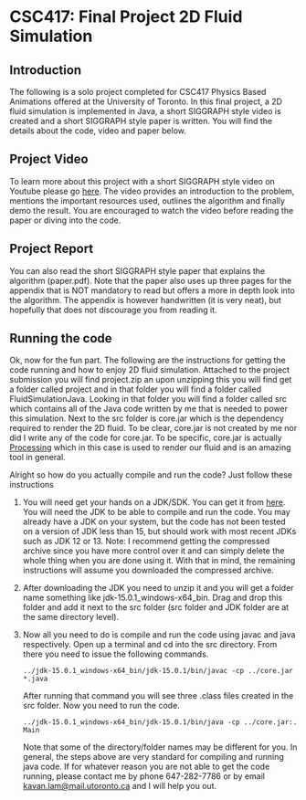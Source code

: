 # CSC417: Final Project 2D Fluid Simulation

## Introduction
The following is a solo project completed for CSC417 Physics Based Animations offered at the University of Toronto.
In this final project, a 2D fluid simulation is implemented in Java, a short SIGGRAPH style video is created and
a short SIGGRAPH style paper is written. You will find the details about the code, video and paper below.

## Project Video
To learn more about this project with a short SIGGRAPH style video on Youtube please go [here](https://google.com).
The video provides an introduction to the problem, mentions the important resources used, outlines
the algorithm and finally demo the result. You are encouraged to watch the video before reading the
paper or diving into the code.

## Project Report
You can also read the short SIGGRAPH style paper that explains the algorithm (paper.pdf). Note that the paper 
also uses up three pages for the appendix that is NOT mandatory to read but offers a more in depth look into 
the algorithm. The appendix is however handwritten (it is very neat), but hopefully that does not 
discourage you from reading it.

## Running the code
Ok, now for the fun part. The following are the instructions for getting the code running and how to
enjoy 2D fluid simulation. Attached to the project submission you will find project.zip an upon
unzipping this you will find get a folder called project and in that folder you will find
a folder called FluidSimulationJava. Looking in that folder you will find a folder called
src which contains all of the Java code written by me that is needed to power this simulation.
Next to the src folder is core.jar which is the dependency required to render the 2D fluid.
To be clear, core.jar is not created by me nor did I write any of the code for core.jar. To
be specific, core.jar is actually [Processing](https://processing.org/) which in this case is
used to render our fluid and is an amazing tool in general.

Alright so how do you actually compile and run the code? Just follow these instructions

1) You will need get your hands on a JDK/SDK. You can get it from [here](https://www.oracle.com/ca-en/java/technologies/javase-jdk15-downloads.html).
You will need the JDK to be able to compile and run the code. You may already have a JDK on your system, but the code
has not been tested on a version of JDK less than 15, but should work with most recent JDKs such as JDK 12 or 13.
Note: I recommend getting the compressed archive since you have more control over it and can simply delete the whole
thing when you are done using it. With that in mind, the remaining instructions will assume you downloaded the compressed archive.

2) After downloading the JDK you need to unzip it and you will get a folder name something like jdk-15.0.1_windows-x64_bin.
Drag and drop this folder and add it next to the src folder (src folder and JDK folder are at the same directory level).

3) Now all you need to do is compile and run the code using javac and java respectively. Open up a terminal and
cd into the src directory. From there you need to issue the following commands.
    ```
    ../jdk-15.0.1_windows-x64_bin/jdk-15.0.1/bin/javac -cp ../core.jar *.java
    ```
    After running that command you will see three .class files created in the src folder. Now you need to run the code.
    ```
    ../jdk-15.0.1_windows-x64_bin/jdk-15.0.1/bin/java -cp ../core.jar:. Main
    ```

    Note that some of the directory/folder names may be different for you. In general, the steps above are very standard
    for compiling and running java code. If for whatever reason you are not able to get the code running, please contact me
    by phone 647-282-7786 or by email kavan.lam@mail.utoronto.ca and I will help you out.